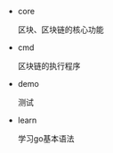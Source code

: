 
- core
    
    区块、区块链的核心功能
    
- cmd
    
    区块链的执行程序
    
- demo
    
    测试 

- learn

    学习go基本语法
